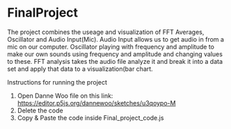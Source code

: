 # FinalProject

The project combines the useage and visualization of FFT Averages, Oscillator and Audio Input(Mic). 
Audio Input allows us to get audio in from a mic on our computer. Oscillator playing with frequency and amplitude to make our own sounds using frequency and amplitude and changing values to these. FFT analysis takes the audio file analyze it and break it into a data set and apply that data to a visualization(bar chart. 

Instructions for running the project

1. Open Danne Woo file on this link: https://editor.p5js.org/dannewoo/sketches/u3qoypo-M
2. Delete the code 
3. Copy & Paste the code inside Final_project_code.js 
